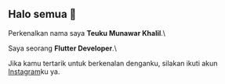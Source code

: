 ## Halo semua 👋 

Perkenalkan nama saya **Teuku Munawar Khalil**.\

Saya seorang **Flutter Developer**.\

Jika kamu tertarik untuk berkenalan denganku, silakan ikuti akun [Instagram](https://www.instagram.com/teukumunawark/)ku ya.
<!--
**Munawar193/Munawar193** is a ✨ _special_ ✨ repository because its `README.md` (this file) appears on your GitHub profile.

Here are some ideas to get you started:

- 🔭 I’m currently working on ...
- 🌱 I’m currently learning ...
- 👯 I’m looking to collaborate on ...
- 🤔 I’m looking for help with ...
- 💬 Ask me about ...
- 📫 How to reach me: ...
- 😄 Pronouns: ...
- ⚡ Fun fact: ...
-->
